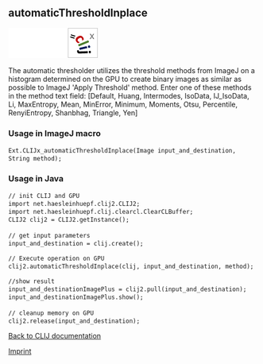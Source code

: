 ## automaticThresholdInplace
<img src="images/mini_empty_logo.png"/><img src="images/mini_empty_logo.png"/><img src="images/mini_clijx_logo.png"/>

The automatic thresholder utilizes the threshold methods from ImageJ on a histogram determined on 
the GPU to create binary images as similar as possible to ImageJ 'Apply Threshold' method. Enter one 
of these methods in the method text field:
[Default, Huang, Intermodes, IsoData, IJ_IsoData, Li, MaxEntropy, Mean, MinError, Minimum, Moments, Otsu, Percentile, RenyiEntropy, Shanbhag, Triangle, Yen]

### Usage in ImageJ macro
```
Ext.CLIJx_automaticThresholdInplace(Image input_and_destination, String method);
```


### Usage in Java
```
// init CLIJ and GPU
import net.haesleinhuepf.clij2.CLIJ2;
import net.haesleinhuepf.clij.clearcl.ClearCLBuffer;
CLIJ2 clij2 = CLIJ2.getInstance();

// get input parameters
input_and_destination = clij.create();
```

```
// Execute operation on GPU
clij2.automaticThresholdInplace(clij, input_and_destination, method);
```

```
//show result
input_and_destinationImagePlus = clij2.pull(input_and_destination);
input_and_destinationImagePlus.show();

// cleanup memory on GPU
clij2.release(input_and_destination);
```


[Back to CLIJ documentation](https://clij.github.io/)

[Imprint](https://clij.github.io/imprint)
